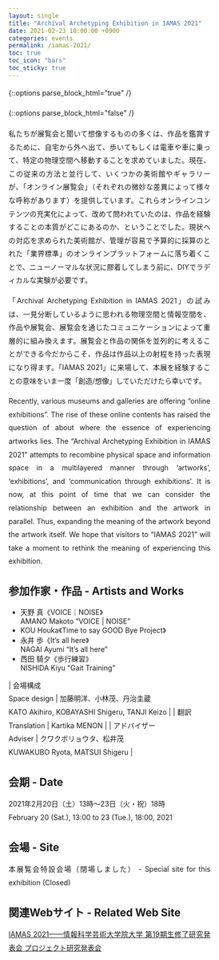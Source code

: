 ```yaml
---
layout: single
title: "Archival Archetyping Exhibition in IAMAS 2021"
date: 2021-02-23 18:00:00 +0900
categories: events
permalink: /iamas-2021/
toc: true
toc_icon: "bars"
toc_sticky: true
---
```


{::options parse_block_html="true" /}
<style type="text/css">
 p { text-align: justify; line-height: 1.9em;}
 b { font-size: 1.20em; }

@media (max-width:480px) {
 .general{overflow : hidden ; margin: 10px auto; width:90%;}
 .statement{color:#3D4144 ; width:100% ; font-size:100% ; margin:0 0 1.8em 0 ; line-height:1.7 ; word-wrap:break-word; text-underline-offset: 2px;}
}

@media (min-width:480px) {
 .general{overflow : hidden ; margin: 10px auto; width:55%;}
 .statement{color:#3D4144 ; width : 100% ; font-size : 85% ; margin : 0 auto 2.5em auto; line-height : 1.9 ; word-wrap:break-word; text-underline-offset: 1.5px;}
}

* { box-sizing: border-box; }

html { /* apply a natural box layout model to all elements */ box-sizing: border-box; background-color: #fff; font-size: 14px; -webkit-text-size-adjust: 100%; -ms-text-size-adjust: 100%; }
@media (min-width: 48em) { html { font-size: 14px; } }
@media (min-width: 64em) { html { font-size: 16px; } }
@media (min-width: 80em) { html { font-size: 18px; } }

</style>
{::options parse_block_html="false" /}

<!-- # Archival Archetyping Exhibition in IAMAS 2021 -->

私たちが展覧会と聞いて想像するものの多くは、作品を鑑賞するために、自宅から外へ出て、歩いてもしくは電車や車に乗って、特定の物理空間へ移動することを求めていました。現在、この従来の方法と並行して、いくつかの美術館やギャラリーが、「オンライン展覧会」（それぞれの微妙な差異によって様々な呼称があります）を提供しています。これらオンラインコンテンツの充実化によって、改めて問われていたのは、作品を経験することの本質がどこにあるのか、ということでした。現状への対応を求められた美術館が、管理が容易で予算的に採算のとれた「業界標準」のオンラインプラットフォームに落ち着くことで、ニューノーマルな状況に膠着してしまう前に、DIYでラディカルな実験が必要です。

「Archival Archetyping Exhibition in IAMAS 2021」の試みは、一見分断しているように思われる物理空間と情報空間を、作品や展覧会、展覧会を通じたコミュニケーションによって重層的に組み換えます。展覧会と作品の関係を並列的に考えることができる今だからこそ、作品は作品以上の射程を持った表現になり得ます。「IAMAS 2021」に来場して、本展を経験することの意味をいま一度「創造/想像」していただけたら幸いです。

Recently, various museums and galleries are offering “online exhibitions”. The rise of these online contents has raised the question of about where the essence of experiencing artworks lies. The “Archival Archetyping Exhibition in IAMAS 2021" attempts to recombine physical space and information space in a multilayered manner through ‘artworks’, ‘exhibitions’, and ‘communication through exhibitions’. It is now, at this point of time that we can consider the relationship between an exhibition and the artwork in parallel. Thus, expanding the meaning of the artwork beyond the artwork itself. We hope that visitors to “IAMAS 2021” will take a moment to rethink the meaning of experiencing this exhibition.

## 参加作家・作品 - Artists and Works
- 天野 真《VOICE｜NOISE》 <br> AMANO Makoto “VOICE \| NOISE”
- KOU Houka《Time to say GOOD Bye Project》
- 永井 歩《It’s all here》 <br> NAGAI Ayumi “It’s all here”
- 西田 騎夕《歩行練習》 <br> NISHIDA Kiyu “Gait Training”

| 会場構成 <br> Space design | 加藤明洋、小林茂、丹治圭蔵 <br> KATO Akihiro, KOBAYASHI Shigeru, TANJI Keizo |
| 翻訳 <br> Translation | Kartika MENON |
| アドバイザー <br> Adviser | クワクボリョウタ、松井茂 <br> KUWAKUBO Ryota, MATSUI Shigeru |

## 会期 - Date
2021年2月20日（土）13時〜23日（火・祝）18時  
February 20 (Sat.), 13:00 to 23 (Tue.), 18:00, 2021

## 会場 - Site
本展覧会特設会場（閉場しました） - Special site for this exhibition (Closed)

## 関連Webサイト - Related Web Site
[IAMAS 2021——情報科学芸術大学院大学 第19期生修了研究発表会 プロジェクト研究発表会](https://www.iamas.ac.jp/exhibit21/)
